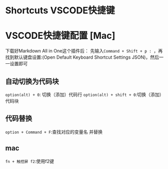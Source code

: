 # Shortcuts VSCODE快捷键

# VSCODE快捷键配置 [Mac]
下载好Markdown All in One这个插件后：
先输入`Command + Shift + p : `，再找到默认键盘设置:(Open Default Keyboard Shortcut Settings JSON)，然后一一设置即可

## 自动切换为代码块
`option(alt) + 0`: 切换（添加）代码行
`option(alt) + shift + 0`:切换（添加）代码块

## 代码替换
`option + Command + F`:查找对应的变量名 并替换
## mac
`fn + 触控屏 f2`:使用f2键
